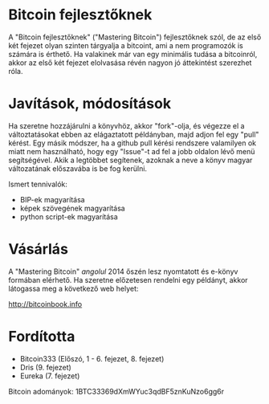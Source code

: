 # Bitcoin fejlesztőknek

A "Bitcoin fejlesztőknek" ("Mastering Bitcoin") fejlesztőknek szól, de az első két fejezet olyan szinten tárgyalja a bitcoint, ami a nem programozók is számára is érthető. Ha valakinek már van egy minimális tudása a bitcoinról, akkor az első két fejezet elolvasása révén nagyon jó áttekintést szerezhet róla.
 
# Javítások, módosítások

Ha szeretne hozzájárulni a könyvhöz, akkor "fork"-olja, és végezze el a változtatásokat ebben az elágaztatott példányban, majd adjon fel egy "pull" kérést. Egy másik módszer, ha a github pull kérési rendszere valamilyen ok miatt nem használható, hogy egy "Issue"-t ad fel a jobb oldalon lévő menü segítségével. Akik a legtöbbet segítenek, azoknak a neve a könyv magyar változatának előszavába is be fog kerülni.

Ismert tennivalók:
* BIP-ek magyarítása
* képek szövegének magyarítása
* python script-ek magyarítása

# Vásárlás

A "Mastering Bitcoin" _angolul_ 2014 őszén lesz nyomtatott és e-könyv formában elérhető. Ha szeretne előzetesen rendelni egy példányt, akkor látogassa meg a következő web helyet:

http://bitcoinbook.info

# Fordította

* Bitcoin333 (Előszó, 1 - 6. fejezet, 8. fejezet)
* Dris (9. fejezet)
* Eureka (7. fejezet)

Bitcoin adományok:
1BTC33369dXmWYuc3qdBF5znKuNzo6gg6r

